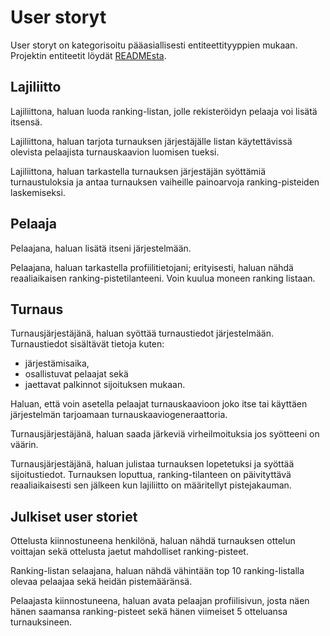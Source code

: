 # User storyt

User storyt on kategorisoitu pääasiallisesti entiteettityyppien mukaan. Projektin entiteetit löydät [READMEsta](README.md#entiteetit).

## Lajiliitto
Lajiliittona, haluan luoda ranking-listan, jolle rekisteröidyn pelaaja voi lisätä itsensä.

Lajiliittona, haluan tarjota turnauksen järjestäjälle listan käytettävissä olevista pelaajista turnauskaavion luomisen tueksi.

Lajiliittona, haluan tarkastella turnauksen järjestäjän syöttämiä turnaustuloksia ja antaa turnauksen vaiheille painoarvoja ranking-pisteiden laskemiseksi.

## Pelaaja
Pelaajana, haluan lisätä itseni järjestelmään.

Pelaajana, haluan tarkastella profiilitietojani; erityisesti, haluan nähdä reaaliaikaisen ranking-pistetilanteeni. Voin kuulua moneen ranking listaan.

## Turnaus
Turnausjärjestäjänä, haluan syöttää turnaustiedot järjestelmään. Turnaustiedot sisältävät tietoja kuten:

* järjestämisaika,
* osallistuvat pelaajat sekä
* jaettavat palkinnot sijoituksen mukaan.

Haluan, että voin asetella pelaajat turnauskaavioon joko itse tai käyttäen järjestelmän tarjoamaan turnauskaaviogeneraattoria.

Turnausjärjestäjänä, haluan saada järkeviä virheilmoituksia jos syötteeni on väärin.

Turnausjärjestäjänä, haluan julistaa turnauksen lopetetuksi ja syöttää sijoitustiedot. Turnauksen loputtua, ranking-tilanteen on päivityttävä reaaliaikaisesti sen jälkeen kun lajiliitto on määritellyt pistejakauman.

## Julkiset user storiet
Ottelusta kiinnostuneena henkilönä, haluan nähdä turnauksen ottelun voittajan sekä ottelusta jaetut mahdolliset ranking-pisteet.

Ranking-listan selaajana, haluan nähdä vähintään top 10 ranking-listalla olevaa pelaajaa sekä heidän pistemääränsä.

Pelaajasta kiinnostuneena, haluan avata pelaajan profiilisivun, josta näen hänen saamansa ranking-pisteet sekä hänen viimeiset 5 otteluansa turnauksineen.
